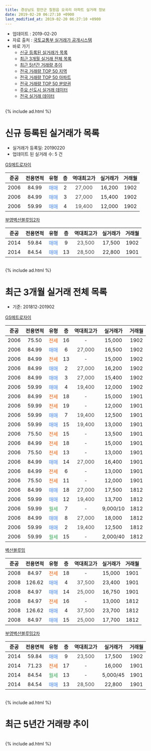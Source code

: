 ```yaml
---
title: 경상남도 함안군 칠원읍 오곡리 아파트 실거래 정보
date: 2019-02-20 06:27:10 +0900
last_modified_at: 2019-02-20 06:27:10 +0900
---
```


* 업데이트 : 2019-02-20
* 자료 출처 : [국토교통부 실거래가 공개시스템](http://rt.molit.go.kr)
* 바로 가기
    * [신규 등록된 실거래가 목록](#신규-등록된-실거래가-목록)
    * [최근 3개월 실거래 전체 목록](#최근-3개월-실거래-전체-목록)
    * [최근 5년간 거래량 추이](#최근-5년간-거래량-추이)
    * [전국 거래량 TOP 50 지역](https://inasie.github.io/apt-trade-info/최근-3개월-전국에서-가장-거래가-많이-발생한-지역)
    * [전국 거래량 TOP 50 아파트](https://inasie.github.io/apt-trade-info/최근-3개월-전국에서-가장-거래가-많이-발생한-아파트)
    * [전국 거래량 TOP 50 분양권](https://inasie.github.io/apt-trade-info/최근-3개월-전국에서-가장-거래가-많이-발생한-분양권)
    * [주요 신도시 실거래 데이터](https://inasie.github.io/apt-trade-info/주요-신도시)
    * [전국 실거래 데이터](https://inasie.github.io/apt-trade-info/전국)
<br>
{% include ad.html %}
<br>

# 신규 등록된 실거래가 목록
* 실거래가 등록일: 20190220
* 업데이트 된 실거래 수: 5 건


[GS메트로자이](https://search.naver.com/search.naver?query=%EA%B2%BD%EC%83%81%EB%82%A8%EB%8F%84+%ED%95%A8%EC%95%88%EA%B5%B0+%EC%B9%A0%EC%9B%90%EC%9D%8D+%EC%98%A4%EA%B3%A1%EB%A6%AC+GS%EB%A9%94%ED%8A%B8%EB%A1%9C%EC%9E%90%EC%9D%B4)

|준공|전용면적|유형|층|역대최고가|실거래가|거래월|
|:---:|:---:|:---:|:---:|:---:|:---:|:---:|
|2006|84.99|<span style="color:#4285f3">매매</span>|2|<span style="color:#444444">27,000</span>|16,200|1902|
|2006|84.99|<span style="color:#4285f3">매매</span>|3|<span style="color:#444444">27,000</span>|15,400|1902|
|2006|59.99|<span style="color:#4285f3">매매</span>|4|<span style="color:#444444">19,400</span>|12,000|1902|

[부영벽산블루밍2차](https://search.naver.com/search.naver?query=%EA%B2%BD%EC%83%81%EB%82%A8%EB%8F%84+%ED%95%A8%EC%95%88%EA%B5%B0+%EC%B9%A0%EC%9B%90%EC%9D%8D+%EC%98%A4%EA%B3%A1%EB%A6%AC+%EB%B6%80%EC%98%81%EB%B2%BD%EC%82%B0%EB%B8%94%EB%A3%A8%EB%B0%8D2%EC%B0%A8)

|준공|전용면적|유형|층|역대최고가|실거래가|거래월|
|:---:|:---:|:---:|:---:|:---:|:---:|:---:|
|2014|59.84|<span style="color:#4285f3">매매</span>|9|<span style="color:#444444">23,500</span>|17,500|1902|
|2014|84.54|<span style="color:#4285f3">매매</span>|13|<span style="color:#444444">28,500</span>|22,800|1901|


<br>
{% include ad.html %}
<br>

# 최근 3개월 실거래 전체 목록
* 기준: 201812-201902


[GS메트로자이](https://search.naver.com/search.naver?query=%EA%B2%BD%EC%83%81%EB%82%A8%EB%8F%84+%ED%95%A8%EC%95%88%EA%B5%B0+%EC%B9%A0%EC%9B%90%EC%9D%8D+%EC%98%A4%EA%B3%A1%EB%A6%AC+GS%EB%A9%94%ED%8A%B8%EB%A1%9C%EC%9E%90%EC%9D%B4)

|준공|전용면적|유형|층|역대최고가|실거래가|거래월|
|:---:|:---:|:---:|:---:|:---:|:---:|:---:|
|2006|75.50|<span style="color:#ff5a00">전세</span>|16|<span style="color:#444444">-</span>|15,000|1902|
|2006|84.99|<span style="color:#4285f3">매매</span>|6|<span style="color:#444444">27,000</span>|16,500|1902|
|2006|84.99|<span style="color:#ff5a00">전세</span>|13|<span style="color:#444444">-</span>|15,000|1902|
|2006|84.99|<span style="color:#4285f3">매매</span>|2|<span style="color:#444444">27,000</span>|16,200|1902|
|2006|84.99|<span style="color:#4285f3">매매</span>|3|<span style="color:#444444">27,000</span>|15,400|1902|
|2006|59.99|<span style="color:#4285f3">매매</span>|4|<span style="color:#444444">19,400</span>|12,000|1902|
|2006|84.99|<span style="color:#ff5a00">전세</span>|18|<span style="color:#444444">-</span>|15,000|1901|
|2006|59.99|<span style="color:#ff5a00">전세</span>|19|<span style="color:#444444">-</span>|12,000|1901|
|2006|59.99|<span style="color:#4285f3">매매</span>|7|<span style="color:#444444">19,400</span>|12,500|1901|
|2006|59.99|<span style="color:#4285f3">매매</span>|15|<span style="color:#444444">19,400</span>|13,000|1901|
|2006|75.50|<span style="color:#ff5a00">전세</span>|15|<span style="color:#444444">-</span>|13,500|1901|
|2006|84.99|<span style="color:#ff5a00">전세</span>|18|<span style="color:#444444">-</span>|15,000|1901|
|2006|75.50|<span style="color:#ff5a00">전세</span>|13|<span style="color:#444444">-</span>|13,000|1901|
|2006|84.99|<span style="color:#4285f3">매매</span>|14|<span style="color:#444444">27,000</span>|16,400|1901|
|2006|84.99|<span style="color:#ff5a00">전세</span>|6|<span style="color:#444444">-</span>|13,000|1901|
|2006|75.50|<span style="color:#ff5a00">전세</span>|11|<span style="color:#444444">-</span>|12,000|1901|
|2006|84.99|<span style="color:#4285f3">매매</span>|18|<span style="color:#444444">27,000</span>|17,500|1812|
|2006|59.99|<span style="color:#4285f3">매매</span>|12|<span style="color:#444444">19,400</span>|13,700|1812|
|2006|59.99|<span style="color:#34a853">월세</span>|7|<span style="color:#444444">-</span>|9,000/10|1812|
|2006|84.99|<span style="color:#4285f3">매매</span>|8|<span style="color:#444444">27,000</span>|18,000|1812|
|2006|59.99|<span style="color:#4285f3">매매</span>|2|<span style="color:#444444">19,400</span>|12,500|1812|
|2006|59.99|<span style="color:#34a853">월세</span>|15|<span style="color:#444444">-</span>|2,000/40|1812|

[벽산블루밍](https://search.naver.com/search.naver?query=%EA%B2%BD%EC%83%81%EB%82%A8%EB%8F%84+%ED%95%A8%EC%95%88%EA%B5%B0+%EC%B9%A0%EC%9B%90%EC%9D%8D+%EC%98%A4%EA%B3%A1%EB%A6%AC+%EB%B2%BD%EC%82%B0%EB%B8%94%EB%A3%A8%EB%B0%8D)

|준공|전용면적|유형|층|역대최고가|실거래가|거래월|
|:---:|:---:|:---:|:---:|:---:|:---:|:---:|
|2008|84.97|<span style="color:#ff5a00">전세</span>|18|<span style="color:#444444">-</span>|15,000|1901|
|2008|126.62|<span style="color:#4285f3">매매</span>|4|<span style="color:#444444">37,500</span>|23,400|1901|
|2008|84.97|<span style="color:#4285f3">매매</span>|14|<span style="color:#444444">25,000</span>|16,750|1901|
|2008|84.97|<span style="color:#ff5a00">전세</span>|16|<span style="color:#444444">-</span>|13,000|1812|
|2008|126.62|<span style="color:#4285f3">매매</span>|4|<span style="color:#444444">37,500</span>|23,700|1812|
|2008|84.97|<span style="color:#4285f3">매매</span>|15|<span style="color:#444444">25,000</span>|17,700|1812|

[부영벽산블루밍2차](https://search.naver.com/search.naver?query=%EA%B2%BD%EC%83%81%EB%82%A8%EB%8F%84+%ED%95%A8%EC%95%88%EA%B5%B0+%EC%B9%A0%EC%9B%90%EC%9D%8D+%EC%98%A4%EA%B3%A1%EB%A6%AC+%EB%B6%80%EC%98%81%EB%B2%BD%EC%82%B0%EB%B8%94%EB%A3%A8%EB%B0%8D2%EC%B0%A8)

|준공|전용면적|유형|층|역대최고가|실거래가|거래월|
|:---:|:---:|:---:|:---:|:---:|:---:|:---:|
|2014|59.84|<span style="color:#4285f3">매매</span>|9|<span style="color:#444444">23,500</span>|17,500|1902|
|2014|71.23|<span style="color:#ff5a00">전세</span>|17|<span style="color:#444444">-</span>|16,000|1901|
|2014|84.54|<span style="color:#34a853">월세</span>|13|<span style="color:#444444">-</span>|5,000/45|1901|
|2014|84.54|<span style="color:#4285f3">매매</span>|13|<span style="color:#444444">28,500</span>|22,800|1901|


<br>
{% include ad.html %}
<br>

# 최근 5년간 거래량 추이


<div style="width:100%;">
    <canvas id="deal_progress" height="200"></canvas>
</div>

<script>
new Chart(document.getElementById("deal_progress"), {
    type: 'line',
    data: {
        labels: ['201402','201403','201404','201405','201406','201407','201408','201409','201410','201411','201412','201501','201502','201503','201504','201505','201506','201507','201508','201509','201510','201511','201512','201601','201602','201603','201604','201605','201606','201607','201608','201609','201610','201611','201612','201701','201702','201703','201704','201705','201706','201707','201708','201709','201710','201711','201712','201801','201802','201803','201804','201805','201806','201807','201808','201809','201810','201811','201812','201901','201902'],
        datasets: [{
            label: '매매',
            pointRadius: 1,
            data: [14, 14, 20, 18, 20, 14, 28, 33, 35, 23, 10, 17, 21, 19, 15, 20, 19, 16, 13, 19, 26, 21, 20, 20, 11, 20, 8, 13, 9, 15, 7, 20, 19, 24, 17, 3, 4, 19, 10, 10, 9, 14, 13, 9, 13, 9, 11, 11, 8, 22, 7, 5, 7, 5, 9, 14, 11, 11, 6, 6, 5],
            borderColor: "rgba(255, 201, 14, 1)",
            backgroundColor: "rgba(255, 201, 14, 0.5)",
            fill: false,
            lineTension: 0
        },{
            label: '전월세',
            pointRadius: 1,
            data: [14, 9, 12, 13, 20, 27, 28, 21, 18, 10, 11, 14, 5, 14, 5, 10, 8, 15, 1, 6, 8, 7, 5, 16, 11, 8, 7, 9, 9, 11, 11, 10, 19, 7, 9, 8, 13, 9, 6, 8, 4, 7, 15, 10, 5, 8, 11, 10, 9, 9, 8, 9, 5, 9, 16, 14, 10, 8, 3, 10, 2],
            borderColor: "rgba(0, 141, 185, 1)",
            backgroundColor: "rgba(0, 141, 185, 0.5)",
            fill: false,
            lineTension: 0
        }
        ]
    },
    options: {
        responsive: true,
        title: {
            display: false
        },
        tooltips: {
            mode: 'index',
            intersect: false
        },
        hover: {
            mode: 'nearest',
            intersect: true
        },
        scales: {
            xAxes: [{
                display: true,
                scaleLabel: {
                    display: true,
                    labelString: '년/월'
                }
            }],
            yAxes: [{
                display: true,
                ticks: {
                    suggestedMin: 0,
                },
                scaleLabel: {
                    display: true,
                    labelString: '실거래 수'
                }
            }]
        }
    }
});

</script>


<br>
{% include ad.html %}
<br>

